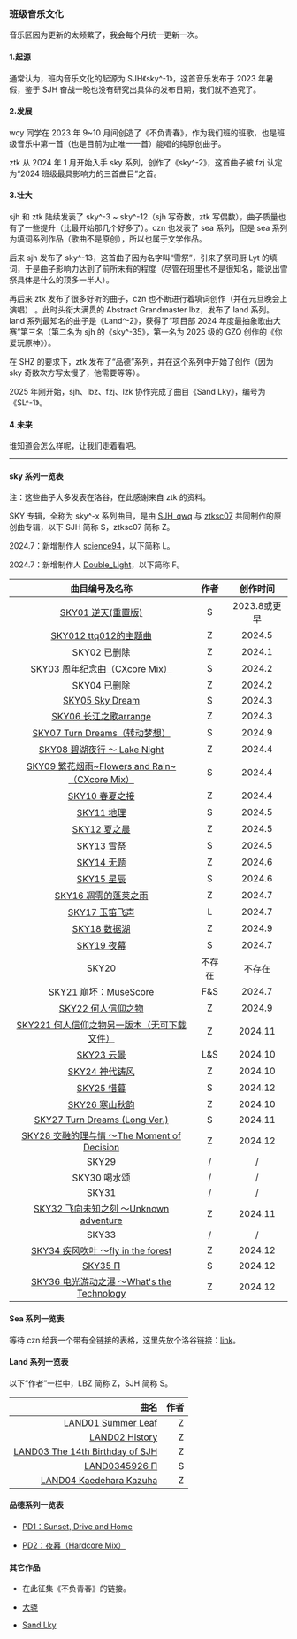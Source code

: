 ### 班级音乐文化

音乐区因为更新的太频繁了，我会每个月统一更新一次。

#### 1.起源

通常认为，班内音乐文化的起源为 SJH《sky^-1》，这首音乐发布于 2023 年暑假，鉴于 SJH 奋战一晚也没有研究出具体的发布日期，我们就不追究了。

#### 2.发展

wcy 同学在 2023 年 9~10 月间创造了《不负青春》，作为我们班的班歌，也是班级音乐中第一首（也是目前为止唯一一首）能唱的纯原创曲子。

ztk 从 2024 年 1 月开始入手 sky 系列，创作了《sky^-2》，这首曲子被 fzj 认定为“2024 班级最具影响力的三首曲目”之首。

#### 3.壮大

sjh 和 ztk 陆续发表了 sky^-3 ~ sky^-12（sjh 写奇数，ztk 写偶数），曲子质量也有了一些提升（比最开始那几个好多了）。czn 也发表了 sea 系列，但是 sea 系列为填词系列作品（歌曲不是原创），所以也属于文学作品。

后来 sjh 发布了 sky^-13，这首曲子因为名字叫“雪祭”，引来了祭司厨 Lyt 的填词，于是曲子影响力达到了前所未有的程度（尽管在班里也不是很知名，能说出雪祭具体是什么的顶多一半人）。

再后来 ztk 发布了很多好听的曲子，czn 也不断进行着填词创作（并在元旦晚会上演唱） 。此时头衔大满贯的 Abstract Grandmaster lbz，发布了 land 系列。land 系列最知名的曲子是《Land^-2》，获得了“项目部 2024 年度最抽象歌曲大赛”第三名（第二名为 sjh 的《sky^-35》，第一名为 2025 级的 GZQ 创作的《你爱玩原神》）。

在 SHZ 的要求下，ztk 发布了“品德”系列，并在这个系列中开始了创作（因为 sky 奇数次方写太慢了，他需要等等）。

2025 年刚开始，sjh、lbz、fzj、lzk 协作完成了曲目《Sand Lky》，编号为《SL^-1》。

#### 4.未来

谁知道会怎么样呢，让我们走着看吧。

_____

#### sky 系列一览表

注：这些曲子大多发表在洛谷，在此感谢来自 ztk 的资料。

SKY 专辑，全称为 sky^-x 系列曲目，是由 [SJH_qwq](https://www.luogu.com.cn/user/761125) 与 [ztksc07](https://www.luogu.com.cn/user/711859) 共同制作的原创曲专辑，以下 SJH 简称 S，ztksc07 简称 Z。

2024.7：新增制作人 [science94](https://www.luogu.com.cn/user/1099083)，以下简称 L。

2024.7：新增制作人 [Double_Light](https://www.luogu.com.cn/user/761137)，以下简称 F。

|                        曲目编号及名称                        |  作者  |   创作时间   |
| :----------------------------------------------------------: | :----: | :----------: |
| [SKY01 逆天(重置版)](https://www.luogu.com.cn/problem/U321043) |   S    | 2023.8或更早 |
| [SKY012 ttq012的主题曲](https://www.luogu.com.cn/problem/U429283) |   Z    |    2024.5    |
|                         SKY02 已删除                         |   Z    |    2024.1    |
| [SKY03 周年纪念曲（CXcore Mix）](https://www.luogu.com.cn/problem/U409395) |   S    |    2024.2    |
|                         SKY04 已删除                         |   Z    |    2024.2    |
| [SKY05 Sky Dream](https://www.luogu.com.cn/problem/U417649)  |   S    |    2024.3    |
| [SKY06 长江之歌arrange](https://www.luogu.com.cn/problem/U416106) |   Z    |    2024.3    |
| [SKY07 Turn Dreams（转动梦想）](https://www.luogu.com.cn/problem/U477503) |   S    |    2024.9    |
| [SKY08 碧湖夜行 ～ Lake Night](https://www.luogu.com.cn/problem/U419781) |   Z    |    2024.4    |
| [SKY09 繁花烟雨~Flowers and Rain~（CXcore Mix）](https://www.luogu.com.cn/problem/U425357) |   S    |    2024.4    |
|  [SKY10 春夏之接](https://www.luogu.com.cn/problem/U424381)  |   Z    |    2024.4    |
|    [SKY11 地理](https://www.luogu.com.cn/problem/U428482)    |   S    |    2024.5    |
|   [SKY12 夏之晨](https://www.luogu.com.cn/problem/U429841)   |   Z    |    2024.5    |
|    [SKY13 雪祭](https://www.luogu.com.cn/problem/U433638)    |   S    |    2024.5    |
|    [SKY14 无题](https://www.luogu.com.cn/problem/U441411)    |   Z    |    2024.6    |
|    [SKY15 星辰](https://www.luogu.com.cn/problem/U443804)    |   S    |    2024.6    |
| [SKY16 凋零的蓬莱之雨](https://www.luogu.com.cn/problem/U454760) |   Z    |    2024.7    |
|  [SKY17 玉笛飞声](https://www.luogu.com.cn/problem/U453763)  |   L    |    2024.7    |
|   [SKY18 数据湖](https://www.luogu.com.cn/problem/U479744)   |   Z    |    2024.9    |
|    [SKY19 夜幕](https://www.luogu.com.cn/problem/U455183)    |   S    |    2024.7    |
|                            SKY20                             | 不存在 |    不存在    |
| [SKY21 崩坏：MuseScore](https://www.luogu.com.cn/problem/U455407) |  F&S   |    2024.7    |
| [SKY22 何人信仰之物](https://www.luogu.com.cn/problem/U475527) |   Z    |    2024.9    |
| [SKY221 何人信仰之物另一版本（无可下载文件）](https://www.luogu.com.cn/problem/U508857) |   Z    |   2024.11    |
|    [SKY23 云景](https://www.luogu.com.cn/problem/U493832)    |  L&S   |   2024.10    |
|  [SKY24 神代铸风](https://www.luogu.com.cn/problem/U489321)  |   Z    |   2024.10    |
|    [SKY25 惜暮](https://www.luogu.com.cn/problem/U515491)    |   S    |   2024.12    |
|  [SKY26 寒山秋韵](https://www.luogu.com.cn/problem/U491531)  |   Z    |   2024.10    |
| [SKY27 Turn Dreams (Long Ver.)](https://www.luogu.com.cn/problem/U505897) |   S    |   2024.11    |
| [SKY28 交融的理与情 ～The Moment of Decision](https://www.luogu.com.cn/problem/U511379) |   Z    |   2024.12    |
|                            SKY29                             |   /    |      /       |
|                         SKY30 喝水颂                         |   /    |      /       |
|                            SKY31                             |   /    |      /       |
| [SKY32 飞向未知之刻 ～Unknown adventure](https://www.luogu.com.cn/problem/U503628) |   Z    |   2024.11    |
|                            SKY33                             |   /    |      /       |
| [SKY34 疾风吹叶 ～fly in the forest](https://www.luogu.com.cn/problem/U513322) |   Z    |   2024.12    |
|     [SKY35 Π](https://www.luogu.com.cn/problem/U513208)      |   S    |   2024.12    |
| [SKY36 电光游动之瀑 ～What's the Technology](https://www.luogu.com.cn/problem/U518008) |   Z    |   2024.12    |

#### Sea 系列一览表

等待 czn 给我一个带有全链接的表格，这里先放个洛谷链接：[link](https://www.luogu.com/article/aqbnquu1)。

#### Land 系列一览表

以下“作者”一栏中，LBZ 简称 Z，SJH 简称 S。

| 曲名 | 作者 |
| -----------: | -----------: |
|[LAND01 Summer Leaf](https://www.luogu.com.cn/problem/U431209)  |Z  |
| [LAND02 History](https://www.luogu.com.cn/problem/U449323) | Z |
| [LAND03 The 14th Birthday of SJH](https://www.luogu.com.cn/problem/U500038) | Z |
| [LAND0345926 Π](https://www.luogu.com.cn/problem/U513208) | S |
|[LAND04 Kaedehara Kazuha](https://www.luogu.com.cn/problem/U511112)  |Z  |

#### 品德系列一览表

- [PD1：Sunset, Drive and Home](https://www.luogu.com.cn/problem/U510058)

- [PD2：夜幕（Hardcore Mix）](https://www.luogu.com.cn/problem/U522121)

#### 其它作品

- 在此征集《不负青春》的链接。

- [大骁](https://www.luogu.com/article/npaw1tap)

- [Sand Lky](https://www.luogu.com.cn/problem/U521392)
